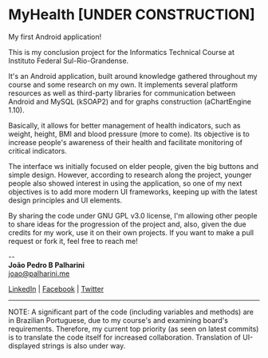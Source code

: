 MyHealth [UNDER CONSTRUCTION]
=============================

My first Android application!

This is my conclusion project for the Informatics Technical Course at Instituto Federal Sul-Rio-Grandense.

It's an Android application, built around knowledge gathered throughout my course and some research on my own. It implements several platform resources as well as third-party libraries for communication between Android and MySQL (kSOAP2) and for graphs construction (aChartEngine 1.10).

Basically, it allows for better management of health indicators, such as weight, height, BMI and blood pressure (more to come). Its objective is to increase people's awareness of their health and facilitate monitoring of critical indicators.

The interface ws initially focused on elder people, given the big buttons and simple design. However, according to research along the project, younger people also showed interest in using the application, so one of my next objectives is to add more modern UI frameworks, keeping up with the latest design principles and UI elements.

By sharing the code under GNU GPL v3.0 license, I'm allowing other people to share ideas for the progression of the project and, also, given the due credits for my work, use it on their own projects. If you want to make a pull request or fork it, feel free to reach me!


--
<br>
**João Pedro B Palharini**
<br>
joao@palharini.me

<a href="https://br.linkedin.com/in/joaopalharini/en" color="black">LinkedIn</a> | <a href="http://facebook.com/jpalharini" color="black">Facebook</a> | <a href="http://twitter.com/jpalharini/" color="black">Twitter</a>

<hr>

NOTE: A significant part of the code (including variables and methods) are in Brazilian Portuguese, due to my course's and examining board's requirements. Therefore, my current top priority (as seen on latest commits) is to translate the code itself for increased collaboration. Translation of UI-displayed strings is also under way.